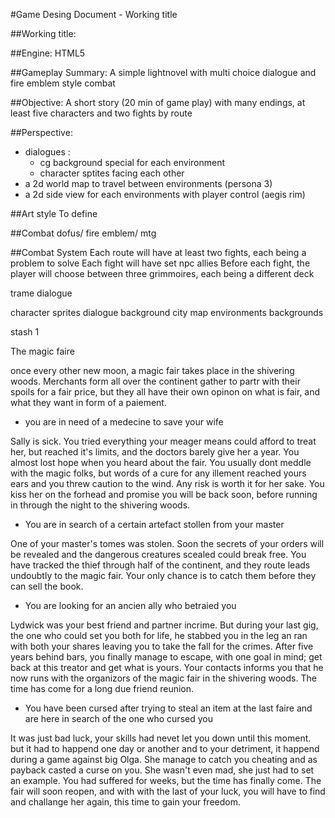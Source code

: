 #Game Desing Document - Working title 

##Working title:

##Engine:
HTML5

##Gameplay Summary:
A simple lightnovel with multi choice dialogue and fire emblem style combat

##Objective:
A short story (20 min of game play) with many endings, at least five characters and two fights by route

##Perspective:
* dialogues : 
    - cg background special for each environment 
    - character sptites facing each other
* a 2d world map to travel between environments (persona 3) 
* a 2d side view for each environments with player control (aegis rim) 

##Art style
To define

##Combat 
dofus/ fire emblem/ mtg

##Combat System
Each route will have at least two fights, each being a problem to solve
Each fight will have set npc allies
Before each fight, the player will choose between three grimmoires, each being a different deck



trame
dialogue

character sprites
dialogue background
city map
environments backgrounds


stash 1

The magic faire

once every other new moon, a magic fair takes place in the shivering woods. Merchants form all over the continent gather to partr with their spoils for a fair price, but they all have their own opinon on what is fair, and what they want in form of a paiement.

* you are in need of a medecine to save your wife

Sally is sick. You tried everything your meager means could afford to treat her, but reached it's limits, and the doctors barely give her a year. You almost lost hope when you heard about the fair. You usually dont meddle with the magic folks, but words of a cure for any illement reached yours ears and you threw caution to the wind. Any risk is worth it for her sake. You kiss her on the forhead and promise you will be back soon, before running in through the night to the shivering woods.

* You are in search of a certain artefact stollen from your master

One of your master's tomes was stolen. Soon the secrets of your orders will be revealed and the dangerous creatures scealed could break free. You have tracked the thief through half of the continent, and they route leads undoubtly to the magic fair. Your only chance is to catch them before they can sell the book.

* You are looking for an ancien ally who betraied you 

Lydwick was your best friend and partner incrime. But during your last gig, the one who could set you both for life, he stabbed you in the leg an ran with both your shares leaving you to take the fall for the crimes. After five years behind bars, you finally manage to escape, with one goal in mind; get back at this treator and get what is yours. Your contacts informs you that he now runs with the organizors of the magic fair in the shivering woods. The time has come for a long due friend reunion.

* You have been cursed after trying to steal an item at the last faire and are here in search of the one who cursed you

It was just bad luck, your skills had nevet let you down until this moment. but it had to happend one day or another and to your detriment, it happend during a game against big Olga. She manage to catch you cheating and as payback casted a curse on you. She wasn't even mad, she just had to set an example. You had suffered for weeks, but the time has finally come. The fair will soon reopen, and with with the last of your luck, you will have to find and challange her again, this time to gain your freedom.
